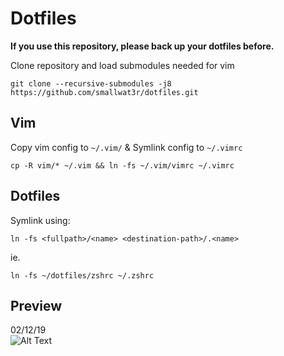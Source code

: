 # Dotfiles  

**If you use this repository, please back up your dotfiles before.**  

Clone repository and load submodules needed for vim  

```
git clone --recursive-submodules -j8 https://github.com/smallwat3r/dotfiles.git
```

## Vim  
Copy vim config to `~/.vim/` & Symlink config to `~/.vimrc`
```
cp -R vim/* ~/.vim && ln -fs ~/.vim/vimrc ~/.vimrc
```

## Dotfiles  
Symlink using:  
```
ln -fs <fullpath>/<name> <destination-path>/.<name>
```

ie.  
```
ln -fs ~/dotfiles/zshrc ~/.zshrc
```

## Preview  
02/12/19  
![Alt Text](https://github.com/smallwat3r/dotfiles/blob/master/_screenshot/s1.png)  
